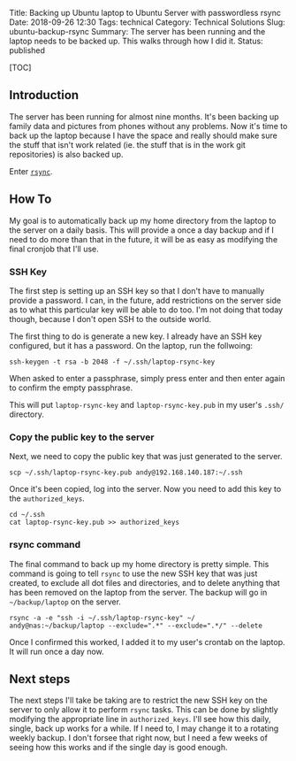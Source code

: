 Title: Backing up Ubuntu laptop to Ubuntu Server with passwordless rsync
Date: 2018-09-26 12:30
Tags: technical
Category: Technical Solutions
Slug: ubuntu-backup-rsync
Summary: The server has been running and the laptop needs to be backed up. This walks through how I did it.
Status: published

[TOC]

## Introduction

The server has been running for almost nine months. It's been backing up family data and pictures from phones without any problems. Now it's time to back up the laptop because I have the space and really should make sure the stuff that isn't work related (ie. the stuff that is in the work git repositories) is also backed up. 

Enter [`rsync`][1]. 

## How To

My goal is to automatically back up my home directory from the laptop to the server on a daily basis. This will provide a once a day backup and if I need to do more than that in the future, it will be as easy as modifying the final cronjob that I'll use.

### SSH Key

The first step is setting up an SSH key so that I don't have to manually provide a password. I can, in the future, add restrictions on the server side as to what this particular key will be able to do too. I'm not doing that today though, because I don't open SSH to the outside world. 

The first thing to do is generate a new key. I already have an SSH key configured, but it has a password. On the laptop, run the follwoing:

    ssh-keygen -t rsa -b 2048 -f ~/.ssh/laptop-rsync-key
	
When asked to enter a passphrase, simply press enter and then enter again to confirm the empty passphrase.
	
This will put `laptop-rsync-key` and `laptop-rsync-key.pub` in my user's `.ssh/` directory.

### Copy the public key to the server 

Next, we need to copy the public key that was just generated to the server. 

    scp ~/.ssh/laptop-rsync-key.pub andy@192.168.140.187:~/.ssh

Once it's been copied, log into the server. Now you need to add this key to the `authorized_keys`.

	cd ~/.ssh
    cat laptop-rsync-key.pub >> authorized_keys
	
### rsync command

The final command to back up my home directory is pretty simple. This command is going to tell `rsync` to use the new SSH key that was just created, to exclude all dot files and directories, and to delete anything that has been removed on the laptop from the server. The backup will go in `~/backup/laptop` on the server.

    rsync -a -e "ssh -i ~/.ssh/laptop-rsync-key" ~/ andy@nas:~/backup/laptop --exclude=".*" --exclude=".*/" --delete
	
Once I confirmed this worked, I added it to my user's crontab on the laptop. It will run once a day now.
	
## Next steps

The next steps I'll take be taking are to restrict the new SSH key on the server to only allow it to perform `rsync` tasks. This can be done by slightly modifying the appropriate line in `authorized_keys`. I'll see how this daily, single, back up works for a while. If I need to, I may change it to a rotating weekly backup. I don't forsee that right now, but I need a few weeks of seeing how this works and if the single day is good enough. 
	
 [1]: https://rsync.samba.org/